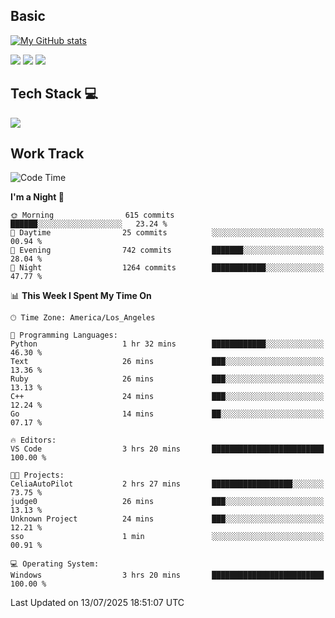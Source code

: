 ## Basic
 
[![My GitHub stats](https://github-readme-stats.vercel.app/api?username=Zzhihon&show_icons=true&theme=purple)](https://github.com/Zzhihon)
 
 [![](https://img.shields.io/badge/website-4493f8?style=for-the-badge&logo=About.me&logoColor=purple)](https://tatakal.com/)
 [![](https://img.shields.io/badge/RSS-4493f8?style=for-the-badge&logo=rss&logoColor=purple)](https://tatakal.com/feed/)
 [![](https://img.shields.io/badge/Email-4493f8?style=for-the-badge&logo=gmail&logoColor=purple)](mailto:bt1q@tatakal.com)

## Tech Stack 💻

<a href="https://skillicons.dev">
  <img src="https://skillicons.dev/icons?i=py,html,css,javascript,bash,java,vue,go,nodejs,cpp" />
</a>

</br>

## Work Track

<!--START_SECTION:waka-->
![Code Time](http://img.shields.io/badge/Code%20Time-434%20hrs%202%20mins-blue)

**I'm a Night 🦉** 

```text
🌞 Morning                615 commits         ██████░░░░░░░░░░░░░░░░░░░   23.24 % 
🌆 Daytime                25 commits          ░░░░░░░░░░░░░░░░░░░░░░░░░   00.94 % 
🌃 Evening                742 commits         ███████░░░░░░░░░░░░░░░░░░   28.04 % 
🌙 Night                  1264 commits        ████████████░░░░░░░░░░░░░   47.77 % 
```


📊 **This Week I Spent My Time On** 

```text
🕑︎ Time Zone: America/Los_Angeles

💬 Programming Languages: 
Python                   1 hr 32 mins        ████████████░░░░░░░░░░░░░   46.30 % 
Text                     26 mins             ███░░░░░░░░░░░░░░░░░░░░░░   13.36 % 
Ruby                     26 mins             ███░░░░░░░░░░░░░░░░░░░░░░   13.13 % 
C++                      24 mins             ███░░░░░░░░░░░░░░░░░░░░░░   12.24 % 
Go                       14 mins             ██░░░░░░░░░░░░░░░░░░░░░░░   07.17 % 

🔥 Editors: 
VS Code                  3 hrs 20 mins       █████████████████████████   100.00 % 

🐱‍💻 Projects: 
CeliaAutoPilot           2 hrs 27 mins       ██████████████████░░░░░░░   73.75 % 
judge0                   26 mins             ███░░░░░░░░░░░░░░░░░░░░░░   13.13 % 
Unknown Project          24 mins             ███░░░░░░░░░░░░░░░░░░░░░░   12.21 % 
sso                      1 min               ░░░░░░░░░░░░░░░░░░░░░░░░░   00.91 % 

💻 Operating System: 
Windows                  3 hrs 20 mins       █████████████████████████   100.00 % 
```


 Last Updated on 13/07/2025 18:51:07 UTC
<!--END_SECTION:waka-->
